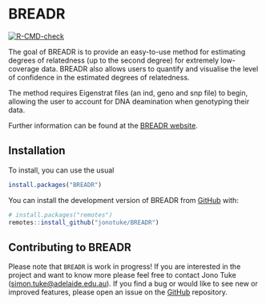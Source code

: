 
<!-- README.md is generated from README.Rmd. Please edit that file -->

# BREADR

<!-- badges: start -->

[![R-CMD-check](https://github.com/jonotuke/BREADR/actions/workflows/R-CMD-check.yaml/badge.svg)](https://github.com/jonotuke/BREADR/actions/workflows/R-CMD-check.yaml)
<!-- badges: end -->

The goal of BREADR is to provide an easy-to-use method for estimating
degrees of relatedness (up to the second degree) for extremely
low-coverage data. BREADR also allows users to quantify and visualise
the level of confidence in the estimated degrees of relatedness.

The method requires Eigenstrat files (an ind, geno and snp file) to
begin, allowing the user to account for DNA deamination when genotyping
their data.

Further information can be found at the [BREADR
website](https://jonotuke.github.io/BREADR/).

## Installation

To install, you can use the usual

``` r
install.packages("BREADR")
```

You can install the development version of BREADR from
[GitHub](https://github.com/) with:

``` r
# install.packages("remotes")
remotes::install_github("jonotuke/BREADR")
```

## Contributing to BREADR

Please note that `BREADR` is work in progress! If you are interested in
the project and want to know more please feel free to contact Jono Tuke
(<simon.tuke@adelaide.edu.au>). If you find a bug or would like to see
new or improved features, please open an issue on the
[GitHub](https://github.com/jonotuke/BREADR) repository.

